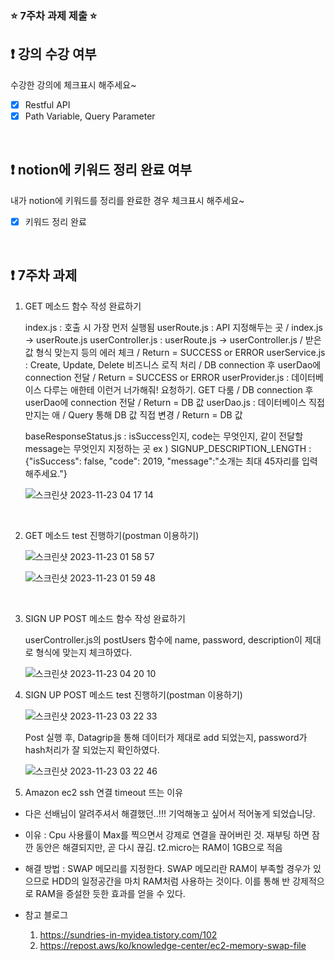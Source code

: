 ### ⭐️ 7주차 과제 제출 ⭐️

## ❗️ 강의 수강 여부
수강한 강의에 체크표시 해주세요~

- [x] Restful API
- [x] Path Variable, Query Parameter

<br>

## ❗️ notion에 키워드 정리 완료 여부
내가 notion에 키워드를 정리를 완료한 경우 체크표시 해주세요~

- [x] 키워드 정리 완료

<br>

## ❗️ 7주차 과제
1. GET 메소드 함수 작성 완료하기

   index.js : 호출 시 가장 먼저 실행됨
   userRoute.js : API 지정해두는 곳 / index.js -> userRoute.js
   userController.js : userRoute.js -> userController.js / 받은 값 형식 맞는지 등의 에러 체크 / Return = SUCCESS or ERROR
   userService.js : Create, Update, Delete 비즈니스 로직 처리 / DB connection 후 userDao에 connection 전달 / Return = SUCCESS or ERROR
   userProvider.js : 데이터베이스 다루는 애한테 이런거 너가해줘! 요청하기. GET 다룸 / DB connection 후 userDao에 connection 전달 / Return = DB 값
   userDao.js : 데이터베이스 직접 만지는 애 / Query 통해 DB 값 직접 변경 / Return = DB 값

   baseResponseStatus.js : isSuccess인지, code는 무엇인지, 같이 전달할 message는 무엇인지 지정하는 곳
      ex ) SIGNUP_DESCRIPTION_LENGTH : {"isSuccess": false, "code": 2019, "message":"소개는 최대 45자리를 입력해주세요."}

   ![스크린샷 2023-11-23 04 17 14](https://github.com/yeonjinJoo/2023-Server-Study/assets/102257328/253b080c-2fc4-40a2-9126-1562e751c52f)

   
<br/>

2. GET 메소드 test 진행하기(postman 이용하기)

   ![스크린샷 2023-11-23 01 58 57](https://github.com/yeonjinJoo/2023-Server-Study/assets/102257328/0a8957fb-17e1-4fd2-93ef-8b15bf21636a)

   ![스크린샷 2023-11-23 01 59 48](https://github.com/yeonjinJoo/2023-Server-Study/assets/102257328/1fabeb7e-898b-45e5-88f2-d14a7e189dff)


<br/>

3. SIGN UP POST 메소드 함수 작성 완료하기

   userController.js의 postUsers 함수에 name, password, description이 제대로 형식에 맞는지 체크하였다.
   
   ![스크린샷 2023-11-23 04 20 10](https://github.com/yeonjinJoo/2023-Server-Study/assets/102257328/10018439-b830-44c7-860d-28745c90332b)


4. SIGN UP POST 메소드 test 진행하기(postman 이용하기)

   ![스크린샷 2023-11-23 03 22 33](https://github.com/yeonjinJoo/2023-Server-Study/assets/102257328/6a306a96-5aaf-4c2f-aee9-2d73f7e0dc3a)

   Post 실행 후, Datagrip을 통해 데이터가 제대로 add 되었는지, password가 hash처리가 잘 되었는지 확인하였다.

   ![스크린샷 2023-11-23 03 22 46](https://github.com/yeonjinJoo/2023-Server-Study/assets/102257328/513be6fe-e099-49ae-afdd-28f81166da1f)

5. Amazon ec2 ssh 연결 timeout 뜨는 이유
  - 다은 선배님이 알려주셔서 해결했던..!!! 기억해놓고 싶어서 적어놓게 되었습니당.

  - 이유 : Cpu 사용률이 Max를 찍으면서 강제로 연결을 끊어버린 것. 재부팅 하면 잠깐 동안은 해결되지만, 곧 다시 끊김.
          t2.micro는 RAM이 1GB으로 적음

  - 해결 방법 : SWAP 메모리를 지정한다. SWAP 메모리란 RAM이 부족할 경우가 있으므로 HDD의 일정공간을 마치 RAM처럼 사용하는 것이다. 이를 통해 반 강제적으로 RAM을 증설한 듯한 효과를 얻을 수 있다.

  - 참고 블로그
    1. https://sundries-in-myidea.tistory.com/102
    2. https://repost.aws/ko/knowledge-center/ec2-memory-swap-file


  
<br/>

